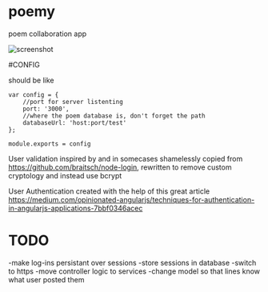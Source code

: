 # poemy
poem collaboration app

![screenshot](screenie_1.png "screenie")

#CONFIG

should be like

```
var config = {
    //port for server listenting
    port: '3000',
    //where the poem database is, don't forget the path
    databaseUrl: 'host:port/test'
};

module.exports = config
```

User validation inspired by and in somecases shamelessly copied from https://github.com/braitsch/node-login, rewritten to remove custom cryptology and instead use bcrypt

User Authentication created with the help of this great article https://medium.com/opinionated-angularjs/techniques-for-authentication-in-angularjs-applications-7bbf0346acec

# TODO
-make log-ins persistant over sessions
-store sessions in database
-switch to https
-move controller logic to services
-change model so that lines know what user posted them
